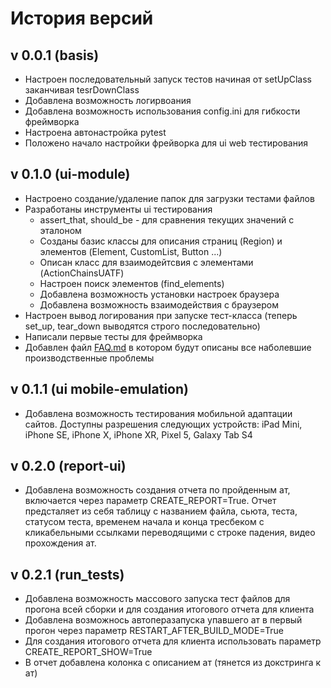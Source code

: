 # История версий

## v 0.0.1 (basis)

- Настроен последовательный запуск тестов начиная от setUpClass заканчивая tesrDownClass
- Добавлена возможность логирвоания
- Добавлена возможность использования config.ini для гибкости фреймворка
- Настроена автонастройка pytest
- Положено начало настройки фрейворка для ui web тестирования

## v 0.1.0 (ui-module)

+ Настроено создание/удаление папок для загрузки тестами файлов
+ Разработаны инструменты ui тестирования <br>
  + assert_that, should_be - для сравнения текущих значений с эталоном 
  + Созданы базис классы для описания страниц (Region) и элементов (Element, CustomList, Button ...)
  + Описан класс для взаимодейтсвия с элементами (ActionChainsUATF)
  + Настроен поиск элементов (find_elements)
  + Добавлена возможность установки настроек браузера
  + Добавлена возможность взаимодействия с браузером
+ Настроен вывод логирования при запуске тест-класса (теперь set_up, tear_down выводятся строго последовательно)
+ Написали первые тесты для фреймворка
+ Добавлен файл [FAQ.md](FAQ.md) в котором будут описаны все наболевшие производственные проблемы

## v 0.1.1 (ui mobile-emulation)

- Добавлена возможность тестирования мобильной адаптации сайтов. Доступны разрешения следующих устройств: iPad Mini, iPhone SE, iPhone X, iPhone XR, Pixel 5, Galaxy Tab S4

## v 0.2.0 (report-ui)

- Добавлена возможность создания отчета по пройденным ат, включается через параметр CREATE_REPORT=True. 
Отчет предсталяет из себя таблицу с названием файла, сьюта, теста, статусом теста, временем начала и конца
тресбеком с кликабельными ссылками переводящими с строке падения, видео прохождения ат.

## v 0.2.1 (run_tests)
- Добавлена возможность массового запуска тест файлов для прогона всей сборки и для создания итогового отчета для клиента
- Добавлена возможнось автоперазапуска упавшего ат в первый прогон через параметр RESTART_AFTER_BUILD_MODE=True
- Для создания итогового отчета для клиента использовать параметр CREATE_REPORT_SHOW=True
- В отчет добавлена колонка с описанием ат (тянется из докстринга к ат)